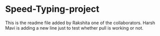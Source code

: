 # Speed-Typing-project
This is the readme file added by Rakshita one of the collaborators.
Harsh Mavi is adding a new line just to test whether pull is working or not.